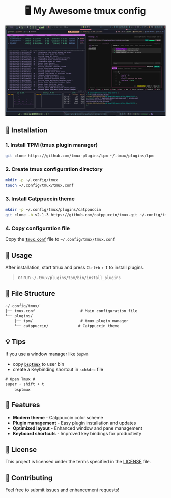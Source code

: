  <h1 align="center"> 🖥️ My Awesome tmux config </h1>
<div align="center">

![TUIs Collection](showcase.png)

</div>

## 🚀 Installation

### 1. Install TPM (tmux plugin manager)

```bash
git clone https://github.com/tmux-plugins/tpm ~/.tmux/plugins/tpm
```

### 2. Create tmux configuration directory

```bash
mkdir -p ~/.config/tmux
touch ~/.config/tmux/tmux.conf
```

### 3. Install Catppuccin theme

```bash
mkdir -p ~/.config/tmux/plugins/catppuccin
git clone -b v2.1.3 https://github.com/catppuccin/tmux.git ~/.config/tmux/plugins/catppuccin/tmux
```

### 4. Copy configuration file

Copy the [**`tmux.conf`**](tmux.conf) file to `~/.config/tmux/tmux.conf`

## 🔧 Usage

After installation, start tmux and press `Ctrl+b` + `I` to install plugins.
> or run `~/.tmux/plugins/tpm/bin/install_plugins`

## 📁 File Structure

```
~/.config/tmux/
├── tmux.conf                    # Main configuration file
└── plugins/
    ├── tpm/                     # tmux plugin manager
    └── catppuccin/             # Catppuccin theme
```

## 💡 Tips

If you use a window manager like `bspwm`

- copy [**`bsptmux`**](bsptmux) to user bin
- create a Keybinding shortcut in `sxhkdrc` file
```sxhkdrc
# Open Tmux #
super + shift + t
	bsptmux
```

## 🎨 Features

- **Modern theme** - Catppuccin color scheme
- **Plugin management** - Easy plugin installation and updates
- **Optimized layout** - Enhanced window and pane management
- **Keyboard shortcuts** - Improved key bindings for productivity

## 📝 License

This project is licensed under the terms specified in the [LICENSE](LICENSE) file.

## 🤝 Contributing

Feel free to submit issues and enhancement requests!